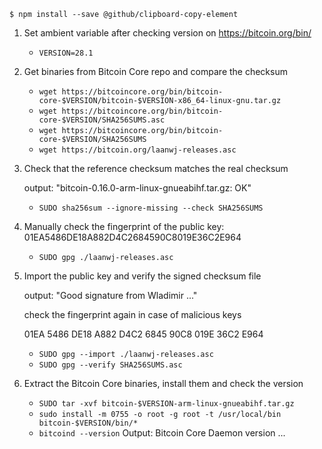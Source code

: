 ```
$ npm install --save @github/clipboard-copy-element
```

1. Set ambient variable after checking version on https://bitcoin.org/bin/
   * ```VERSION=28.1```
     
2. Get binaries from Bitcoin Core repo and compare the checksum
   * `wget https://bitcoincore.org/bin/bitcoin-core-$VERSION/bitcoin-$VERSION-x86_64-linux-gnu.tar.gz`
   * `wget https://bitcoincore.org/bin/bitcoin-core-$VERSION/SHA256SUMS.asc`
   * `wget https://bitcoincore.org/bin/bitcoin-core-$VERSION/SHA256SUMS`
   * `wget https://bitcoin.org/laanwj-releases.asc`

2. Check that the reference checksum matches the real checksum

   output: "bitcoin-0.16.0-arm-linux-gnueabihf.tar.gz: OK"
   * `SUDO sha256sum --ignore-missing --check SHA256SUMS`

4. Manually check the fingerprint of the public key:
  01EA5486DE18A882D4C2684590C8019E36C2E964
   * `SUDO gpg ./laanwj-releases.asc`

5. Import the public key and verify the signed checksum file
   
   output: "Good signature from Wladimir ..."
   
   check the fingerprint again in case of malicious keys
   
   01EA 5486 DE18 A882 D4C2  6845 90C8 019E 36C2 E964
   * `SUDO gpg --import ./laanwj-releases.asc`
   * `SUDO gpg --verify SHA256SUMS.asc`



7. Extract the Bitcoin Core binaries, install them and check the version
   * `SUDO tar -xvf bitcoin-$VERSION-arm-linux-gnueabihf.tar.gz` 
   * `sudo install -m 0755 -o root -g root -t /usr/local/bin bitcoin-$VERSION/bin/*`
   * `bitcoind --version`
Output: Bitcoin Core Daemon version ...


